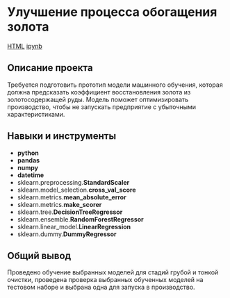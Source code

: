 # Улучшение процесса обогащения золота

[HTML](https://github.com/shishkoedoff/DS-professional-training-course-at-Yandex.Praktikum/blob/main/09%20-%20Gold%20extraction%20forecast/Portfolio%20-%20Project%2009.html)     [ipynb](https://github.com/shishkoedoff/DS-professional-training-course-at-Yandex.Praktikum/blob/main/09%20-%20Gold%20extraction%20forecast/Portfolio%20-%20Project%2009.ipynb)

## Описание проекта

Требуется подготовить прототип модели машинного обучения, которая должна предсказать коэффициент восстановления золота из золотосодержащей руды. Модель поможет оптимизировать производство, чтобы не запускать предприятие с убыточными характеристиками.



## Навыки и инструменты

- **python**
- **pandas**
- **numpy**
- **datetime**
- sklearn.preprocessing.**StandardScaler**
- sklearn.model_selection.**cross_val_score**
- sklearn.metrics.**mean_absolute_error**
- sklearn.metrics.**make_scorer**
- sklearn.tree.**DecisionTreeRegressor**
- sklearn.ensemble.**RandomForestRegressor**
- sklearn.linear_model.**LinearRegression**
- sklearn.dummy.**DummyRegressor**


## 

## Общий вывод

Проведено обучение выбранных моделей для стадий грубой и тонкой очистки, проведена проверка выбранных обученных моделей на тестовом наборе и выбрана одна для запуска в производство.
